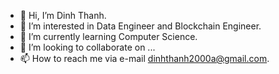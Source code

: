 - 👋 Hi, I’m Dinh Thanh.
- 👀 I’m interested in Data Engineer and Blockchain Engineer.
- 🌱 I’m currently learning Computer Science.
- 💞 I’m looking to collaborate on ...
- 📫 How to reach me via e-mail dinhthanh2000a@gmail.com.
